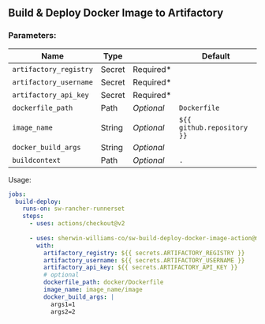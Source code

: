 
## Build & Deploy Docker Image to Artifactory

### Parameters: 
Name | Type |        | Default |
---  | ---  | ---------- | ------- |
`artifactory_registry`| Secret | Required*
`artifactory_username` | Secret | Required*
`artifactory_api_key` | Secret | Required*
`dockerfile_path` | Path | *Optional*  | `Dockerfile`
`image_name`      | String | *Optional*  | `${{ github.repository }}`
`docker_build_args` | String | *Optional*
`buildcontext` | Path | *Optional* | `.`


Usage:
```yaml
jobs:
  build-deploy:
    runs-on: sw-rancher-runnerset
    steps:
      - uses: actions/checkout@v2
      
      - uses: sherwin-williams-co/sw-build-deploy-docker-image-action@main
        with:
          artifactory_registry: ${{ secrets.ARTIFACTORY_REGISTRY }}
          artifactory_username: ${{ secrets.ARTIFACTORY_USERNAME }}
          artifactory_api_key: ${{ secrets.ARTIFACTORY_API_KEY }}
          # optional
          dockerfile_path: docker/Dockerfile
          image_name: image_name/image
          docker_build_args: |
            args1=1
            args2=2
```

